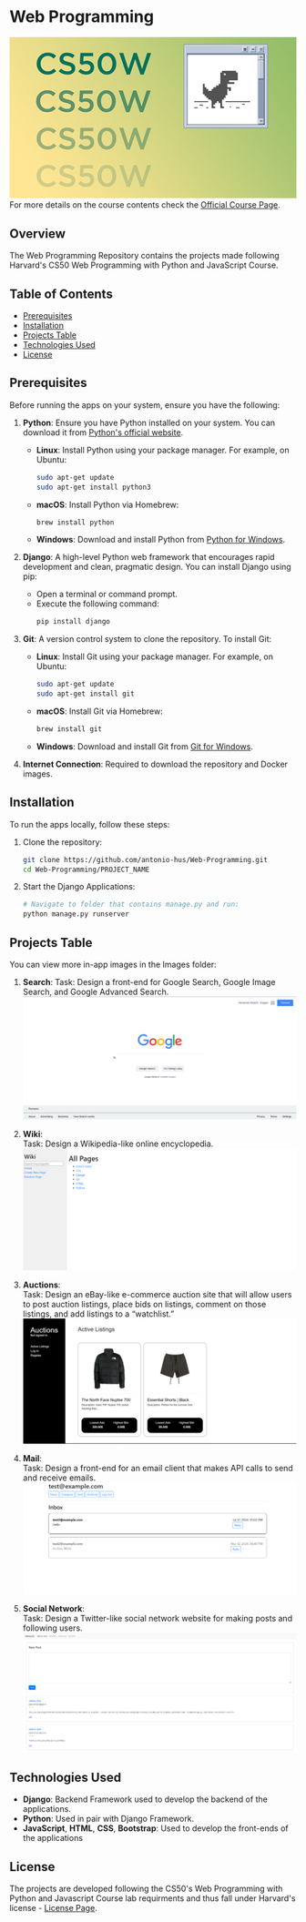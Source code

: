 # Web Programming
![Course Thumbnail](Images/harvard.png)  
For more details on the course contents check the [Official Course Page](https://cs50.harvard.edu/web/2020/).

## Overview
The Web Programming Repository contains the projects made following Harvard's CS50 Web Programming with Python and JavaScript Course.  
 
## Table of Contents
- [Prerequisites](#prerequisites)
- [Installation](#installation)
- [Projects Table](#project-table)
- [Technologies Used](#technologies-used)
- [License](#license)

## Prerequisites
Before running the apps on your system, ensure you have the following:

1. **Python**: Ensure you have Python installed on your system. You can download it from [Python's official website](https://www.python.org/downloads/).
    - **Linux**: Install Python using your package manager. For example, on Ubuntu:
        ```sh
        sudo apt-get update
        sudo apt-get install python3
        ```
    - **macOS**: Install Python via Homebrew:
        ```sh
        brew install python
        ```
    - **Windows**: Download and install Python from [Python for Windows](https://www.python.org/downloads/windows/).

2. **Django**: A high-level Python web framework that encourages rapid development and clean, pragmatic design. You can install Django using pip:
    - Open a terminal or command prompt.
    - Execute the following command:
        ```sh
        pip install django
        ```
3. **Git**: A version control system to clone the repository. To install Git:
    - **Linux**: Install Git using your package manager. For example, on Ubuntu:
        ```sh
        sudo apt-get update
        sudo apt-get install git
        ```
    - **macOS**: Install Git via Homebrew:
        ```sh
        brew install git
        ```
    - **Windows**: Download and install Git from [Git for Windows](https://gitforwindows.org/).

4. **Internet Connection**: Required to download the repository and Docker images.

## Installation
To run the apps locally, follow these steps:

1. Clone the repository:
    ```sh
    git clone https://github.com/antonio-hus/Web-Programming.git
    cd Web-Programming/PROJECT_NAME
    ```

2. Start the Django Applications:
    ```sh
    # Navigate to folder that contains manage.py and run:
    python manage.py runserver
    ```

## Projects Table
You can view more in-app images in the Images folder:  
  
1. **Search**:
Task: Design a front-end for Google Search, Google Image Search, and Google Advanced Search.
![Search Page](Images/Search/search-view.png)   
  
2. **Wiki**:  
Task: Design a Wikipedia-like online encyclopedia.
![Search Page](Images/Wiki/home-view.png)
  
3. **Auctions**:  
Task: Design an eBay-like e-commerce auction site that will allow users to post auction listings, place bids on listings, comment on those listings, and add listings to a “watchlist.”
![Home Page](Images/Auctions/home-view.png)
     
4. **Mail**:  
Task: Design a front-end for an email client that makes API calls to send and receive emails.
![Inbox Page](Images/Mail/inbox-view.png)
  
5. **Social Network**:  
Task: Design a Twitter-like social network website for making posts and following users.
![Home Page](Images/Network/home-view.png)

## Technologies Used
- **Django**: Backend Framework used to develop the backend of the applications.
- **Python**: Used in pair with Django Framework.
- **JavaScript**, **HTML**, **CSS**, **Bootstrap**: Used to develop the front-ends of the applications

## License
The projects are developed following the CS50's Web Programming with Python and Javascript Course lab requirments and thus fall under Harvard's license - [License Page](https://cs50.harvard.edu/web/2020/license/).  
